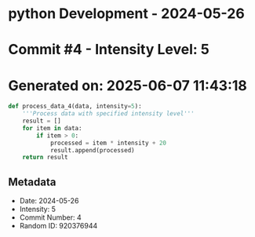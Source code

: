 ﻿# python Development - 2024-05-26
# Commit #4 - Intensity Level: 5
# Generated on: 2025-06-07 11:43:18
```python
def process_data_4(data, intensity=5):
    '''Process data with specified intensity level'''
    result = []
    for item in data:
        if item > 0:
            processed = item * intensity + 20
            result.append(processed)
    return result
```
## Metadata
- Date: 2024-05-26
- Intensity: 5
- Commit Number: 4
- Random ID: 920376944
